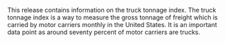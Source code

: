 This release contains information on the truck tonnage index. The truck tonnage index is a way to measure the gross tonnage of freight which is carried by motor carriers monthly in the United States. It is an important data point as around seventy percent of motor carriers are trucks.
